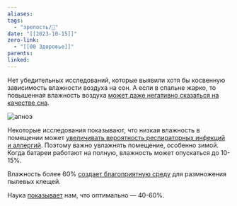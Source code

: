 ```yaml
---
aliases: 
tags:
  - "зрелость/🌱"
date: "[[2023-10-15]]"
zero-link:
  - "[[00 Здоровье]]"
parents: 
linked:
---
```

Нет убедительных исследований, которые выявили хотя бы косвенную зависимость влажности воздуха на сон. А если в спальне жарко, то повышенная влажность воздуха [может даже негативно сказаться на качестве сна](https://www.tandfonline.com/doi/abs/10.1080/09291016.2011.597621).

![апноэ](Апноэ%20во%20сне.md#^8d8437)

Некоторые исследования показывают, что низкая влажность в помещении может [увеличивать вероятность респираторных инфекций и аллергий](https://pubmed.ncbi.nlm.nih.gov/3709462/). Поэтому важно увлажнять помещение, особенно зимой. Когда батареи работают на полную, влажность может опускаться до 10-15%.

Влажность более 60% [создает благоприятную среду](https://pubmed.ncbi.nlm.nih.gov/3709462/) для размножения пылевых клещей.

Наука [показывает](https://pubmed.ncbi.nlm.nih.gov/3709462/) нам, что оптимально — 40-60%.